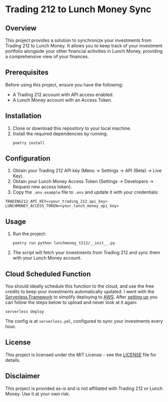 # Trading 212 to Lunch Money Sync

## Overview

This project provides a solution to synchronize your investments from Trading 212 to Lunch Money. It allows you to keep track of your investment portfolio alongside your other financial activities in Lunch Money, providing a comprehensive view of your finances.

## Prerequisites

Before using this project, ensure you have the following:

- A Trading 212 account with API access enabled.
- A Lunch Money account with an Access Token.

## Installation

1. Clone or download this repository to your local machine.
2. Install the required dependencies by running:
   ```
   poetry install
   ```

## Configuration

1. Obtain your Trading 212 API key (Menu -> Settings -> API (Beta) -> Live Key).
2. Obtain your Lunch Money Access Token (Settings -> Developers -> Request new access token).
3. Copy the `.env.example` file to `.env` and update it with your credentials:

  ```
  TRADING212_API_KEY=<your_trading_212_api_key>
  LUNCHMONEY_ACCESS_TOKEN=<your_lunch_money_api_key>
  ```

## Usage

1. Run the project:

   ```
   poetry run python lunchmoney_t212/__init__.py
   ```

2. The script will fetch your investments from Trading 212 and sync them with your Lunch Money account.

## Cloud Scheduled Function

You should ideally schedule this function to the cloud, and use the free credits to keep your investments automatically updated. I went with the [Serverless Framework](http://serverless.com/) to simplify deploying to [AWS](https://aws.amazon.com/). After [setting up](https://www.serverless.com/framework/docs-getting-started) you can follow the steps below to upload and never look at it again:

```
serverless deploy
```

The config is at `serverless.yml`, configured to sync your investments every hour.

## License

This project is licensed under the MIT License - see the [LICENSE](LICENSE.md) file for details.

## Disclaimer

This project is provided as-is and is not affiliated with Trading 212 or Lunch Money. Use it at your own risk.